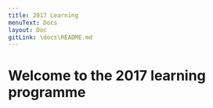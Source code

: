 ```yaml
---
title: 2017 Learning
menuText: Docs
layout: Doc
gitLink: \docs\README.md
---
```


# Welcome to the 2017 learning programme

